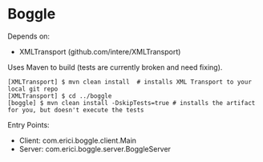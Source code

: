 Boggle
====
Depends on:
* XMLTransport (github.com/intere/XMLTransport)

Uses Maven to build (tests are currently broken and need fixing).


    [XMLTransport] $ mvn clean install	# installs XML Transport to your local git repo
    [XMLTransport] $ cd ../boggle
    [boggle] $ mvn clean install -DskipTests=true # installs the artifact for you, but doesn't execute the tests


Entry Points:
* Client: com.erici.boggle.client.Main
* Server: com.erici.boggle.server.BoggleServer
